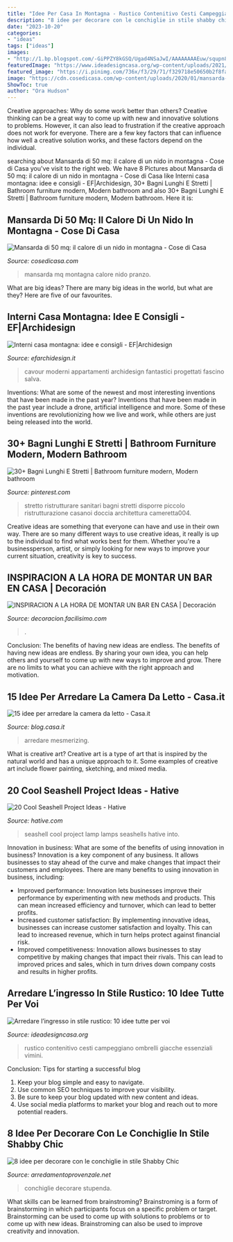 ```yaml
---
title: "Idee Per Casa In Montagna - Rustico Contenitivo Cesti Campeggiano Ombrelli Giacche Essenziali Vimini"
description: "8 idee per decorare con le conchiglie in stile shabby chic"
date: "2023-10-20"
categories:
- "ideas"
tags: ["ideas"]
images:
- "http://1.bp.blogspot.com/-GiPPZY8kGSQ/Ugad4NSaJwI/AAAAAAAAEuw/squpn8CuJno/s900/rustico.jpg"
featuredImage: "https://www.ideadesigncasa.org/wp-content/uploads/2021/01/ingresso-stile-rustico-6-1024x883.jpg"
featured_image: "https://i.pinimg.com/736x/f3/29/71/f329718e50650b2f8faf8d11906d06ee.jpg"
image: "https://cdn.cosedicasa.com/wp-content/uploads/2020/01/mansarda-montagna-zona-pranzo-3.jpg"
ShowToc: true
author: "Ora Hudson"
---
```



Creative approaches: Why do some work better than others?
Creative thinking can be a great way to come up with new and innovative solutions to problems. However, it can also lead to frustration if the creative approach does not work for everyone. There are a few key factors that can influence how well a creative solution works, and these factors depend on the individual.

	

		
searching about Mansarda di 50 mq: il calore di un nido in montagna - Cose di Casa you've visit to the right web. We have 8 Pictures about Mansarda di 50 mq: il calore di un nido in montagna - Cose di Casa like Interni casa montagna: idee e consigli - EF|Archidesign, 30+ Bagni Lunghi E Stretti | Bathroom furniture modern, Modern bathroom and also 30+ Bagni Lunghi E Stretti | Bathroom furniture modern, Modern bathroom. Here it is:
		
    
## Mansarda Di 50 Mq: Il Calore Di Un Nido In Montagna - Cose Di Casa

<img loading=lazy src="https://cdn.cosedicasa.com/wp-content/uploads/2020/01/mansarda-montagna-zona-pranzo-3.jpg" onerror="this.onerror=null;this.src='https://tse1.mm.bing.net/th?id=OIP.-VuuvPUBraf3EmhhxwcvAwHaE8&amp;pid=15.1';" alt="Mansarda di 50 mq: il calore di un nido in montagna - Cose di Casa">

_Source: cosedicasa.com_

>mansarda mq montagna calore nido pranzo. 

	

What are big ideas?
There are many big ideas in the world, but what are they? Here are five of our favourites.

    
## Interni Casa Montagna: Idee E Consigli - EF|Archidesign

<img loading=lazy src="https://www.efarchidesign.it/wp-content/uploads/2016/04/Cavour_modern-style_EF_Archidesign_16.jpg" onerror="this.onerror=null;this.src='https://tse3.mm.bing.net/th?id=OIP.pA1EgfEnqRWBcWSA2nBsWwHaE8&amp;pid=15.1';" alt="Interni casa montagna: idee e consigli - EF|Archidesign">

_Source: efarchidesign.it_

>cavour moderni appartamenti archidesign fantastici progettati fascino salva. 

	

Inventions: What are some of the newest and most interesting inventions that have been made in the past year?
Inventions that have been made in the past year include a drone, artificial intelligence and more. Some of these inventions are revolutionizing how we live and work, while others are just being released into the world.

    
## 30+ Bagni Lunghi E Stretti | Bathroom Furniture Modern, Modern Bathroom

<img loading=lazy src="https://i.pinimg.com/736x/f3/29/71/f329718e50650b2f8faf8d11906d06ee.jpg" onerror="this.onerror=null;this.src='https://tse1.mm.bing.net/th?id=OIP.hAu01LtK6Nw8FOT3qM1AbgHaLG&amp;pid=15.1';" alt="30+ Bagni Lunghi E Stretti | Bathroom furniture modern, Modern bathroom">

_Source: pinterest.com_

>stretto ristrutturare sanitari bagni stretti disporre piccolo ristrutturazione casanoi doccia architettura cameretta004. 

	

Creative ideas are something that everyone can have and use in their own way. There are so many different ways to use creative ideas, it really is up to the individual to find what works best for them. Whether you're a businessperson, artist, or simply looking for new ways to improve your current situation, creativity is key to success.

    
## INSPIRACION A LA HORA DE MONTAR UN BAR EN CASA | Decoración

<img loading=lazy src="http://1.bp.blogspot.com/-GiPPZY8kGSQ/Ugad4NSaJwI/AAAAAAAAEuw/squpn8CuJno/s900/rustico.jpg" onerror="this.onerror=null;this.src='https://tse1.mm.bing.net/th?id=OIP.GBQqkHoJThMvkSY515RHiQHaJ9&amp;pid=15.1';" alt="INSPIRACION A LA HORA DE MONTAR UN BAR EN CASA | Decoración">

_Source: decoracion.facilisimo.com_

>. 

	

Conclusion: The benefits of having new ideas are endless.
The benefits of having new ideas are endless. By sharing your own idea, you can help others and yourself to come up with new ways to improve and grow. There are no limits to what you can achieve with the right approach and motivation.

    
## 15 Idee Per Arredare La Camera Da Letto - Casa.it

<img loading=lazy src="https://blog.casa.it/wp-content/uploads/2015/09/camera_da_letto4.jpg" onerror="this.onerror=null;this.src='https://tse3.mm.bing.net/th?id=OIP.wyvFABLqbIg5c5twnuncjwHaFj&amp;pid=15.1';" alt="15 idee per arredare la camera da letto - Casa.it">

_Source: blog.casa.it_

>arredare mesmerizing. 

	

What is creative art?
Creative art is a type of art that is inspired by the natural world and has a unique approach to it. Some examples of creative art include flower painting, sketching, and mixed media.

    
## 20 Cool Seashell Project Ideas - Hative

<img loading=lazy src="https://hative.com/wp-content/uploads/2014/12/seashell-project-ideas/13-seashell-lamp.jpg" onerror="this.onerror=null;this.src='https://tse2.mm.bing.net/th?id=OIP.qCJraIMZYB5f4uhH387v3AHaLd&amp;pid=15.1';" alt="20 Cool Seashell Project Ideas - Hative">

_Source: hative.com_

>seashell cool project lamp lamps seashells hative into. 

	

Innovation in business: What are some of the benefits of using innovation in business?
Innovation is a key component of any business. It allows businesses to stay ahead of the curve and make changes that impact their customers and employees. There are many benefits to using innovation in business, including: 
- Improved performance: Innovation lets businesses improve their performance by experimenting with new methods and products. This can mean increased efficiency and turnover, which can lead to better profits. 
- Increased customer satisfaction: By implementing innovative ideas, businesses can increase customer satisfaction and loyalty. This can lead to increased revenue, which in turn helps protect against financial risk. 
- Improved competitiveness: Innovation allows businesses to stay competitive by making changes that impact their rivals. This can lead to improved prices and sales, which in turn drives down company costs and results in higher profits.

    
## Arredare L’ingresso In Stile Rustico: 10 Idee Tutte Per Voi

<img loading=lazy src="https://www.ideadesigncasa.org/wp-content/uploads/2021/01/ingresso-stile-rustico-6-1024x883.jpg" onerror="this.onerror=null;this.src='https://tse3.mm.bing.net/th?id=OIP.H4vJrPnF1cOf2s4reBLbFQHaGY&amp;pid=15.1';" alt="Arredare l’ingresso in stile rustico: 10 idee tutte per voi">

_Source: ideadesigncasa.org_

>rustico contenitivo cesti campeggiano ombrelli giacche essenziali vimini. 

	

Conclusion: Tips for starting a successful blog
1. Keep your blog simple and easy to navigate.
2. Use common SEO techniques to improve your visibility.
3. Be sure to keep your blog updated with new content and ideas.
4. Use social media platforms to market your blog and reach out to more potential readers.

    
## 8 Idee Per Decorare Con Le Conchiglie In Stile Shabby Chic

<img loading=lazy src="https://www.arredamentoprovenzale.net/wp-content/uploads/2016/07/conchiglie-palla-natale.jpg" onerror="this.onerror=null;this.src='https://tse4.mm.bing.net/th?id=OIP.nvySAt2-XEQ7vo1_tYijzQHaLF&amp;pid=15.1';" alt="8 idee per decorare con le conchiglie in stile Shabby Chic">

_Source: arredamentoprovenzale.net_

>conchiglie decorare stupenda. 

	

What skills can be learned from brainstroming?
Brainstroming is a form of brainstorming in which participants focus on a specific problem or target. Brainstorming can be used to come up with solutions to problems or to come up with new ideas. Brainstroming can also be used to improve creativity and innovation.

